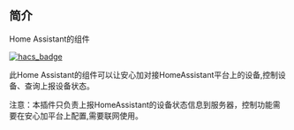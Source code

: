 ## 简介

Home Assistant的组件

[![hacs_badge](https://img.shields.io/badge/HACS-Custom-41BDF5.svg?style=for-the-badge)](https://github.com/hacs/integration)

此Home Assistant的组件可以让安心加对接HomeAssistant平台上的设备,控制设备、查询上报设备状态。

注意：本插件只负责上报HomeAssistant的设备状态信息到服务器，控制功能需要在安心加平台上配置,需要联网使用。